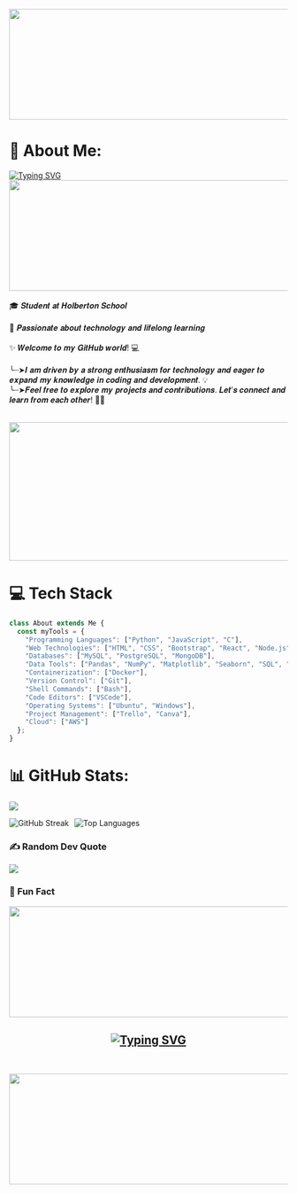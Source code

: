 <p align="center">
  
  <img src="https://i.giphy.com/media/v1.Y2lkPTc5MGI3NjExYnFid2gzYm9jb2h3c2wxb2cxM3J2ejRwcGZsN3U0bGhrYTE4d3g4ZSZlcD12MV9pbnRlcm5hbF9naWZfYnlfaWQmY3Q9Zw/h408T6Y5GfmXBKW62l/giphy.gif" width="700" height="200">
</p>

# 💫 About Me:

<div>
<p>
    <a href="https://git.io/typing-svg"><img src="https://readme-typing-svg.demolab.com?font=Fira+Code&weight=500&size=33&duration=4002&pause=1000&color=DB34F7&center=true&vCenter=true&width=435&lines=%F0%9F%8C%B8+%F0%9D%91%AF%F0%9D%92%86%F0%9D%92%8D%F0%9D%92%8D%F0%9D%92%90!+%F0%9D%91%B0'%F0%9D%92%8E+%F0%9D%91%B9%F0%9D%92%82%F0%9D%92%8F%F0%9D%92%8A%F0%9D%92%82+%F0%9F%8C%9F+" alt="Typing SVG" /></a>
     <img src="https://i.giphy.com/media/v1.Y2lkPTc5MGI3NjExcG95aWxob3IzNTVlMzR1ZmM1ZzY3ZHA2bnRxcXZjMGhoenk0a2d4cCZlcD12MV9pbnRlcm5hbF9naWZfYnlfaWQmY3Q9Zw/UIN7Andwh7kDZGUvmt/giphy.gif" width="850" height="200">
    <br><br>
    🎓 𝑺𝒕𝒖𝒅𝒆𝒏𝒕 𝒂𝒕 𝑯𝒐𝒍𝒃𝒆𝒓𝒕𝒐𝒏 𝑺𝒄𝒉𝒐𝒐𝒍<br><br>
    🚀 𝑷𝒂𝒔𝒔𝒊𝒐𝒏𝒂𝒕𝒆 𝒂𝒃𝒐𝒖𝒕 𝒕𝒆𝒄𝒉𝒏𝒐𝒍𝒐𝒈𝒚 𝒂𝒏𝒅 𝒍𝒊𝒇𝒆𝒍𝒐𝒏𝒈 𝒍𝒆𝒂𝒓𝒏𝒊𝒏𝒈<br><br>
    ✨ 𝑾𝒆𝒍𝒄𝒐𝒎𝒆 𝒕𝒐 𝒎𝒚 𝑮𝒊𝒕𝑯𝒖𝒃 𝒘𝒐𝒓𝒍𝒅! 💻<br><br>
    ╰┈➤𝑰 𝒂𝒎 𝒅𝒓𝒊𝒗𝒆𝒏 𝒃𝒚 𝒂 𝒔𝒕𝒓𝒐𝒏𝒈 𝒆𝒏𝒕𝒉𝒖𝒔𝒊𝒂𝒔𝒎 𝒇𝒐𝒓 𝒕𝒆𝒄𝒉𝒏𝒐𝒍𝒐𝒈𝒚 𝒂𝒏𝒅 𝒆𝒂𝒈𝒆𝒓 𝒕𝒐 𝒆𝒙𝒑𝒂𝒏𝒅 𝒎𝒚 𝒌𝒏𝒐𝒘𝒍𝒆𝒅𝒈𝒆 𝒊𝒏 𝒄𝒐𝒅𝒊𝒏𝒈 𝒂𝒏𝒅 𝒅𝒆𝒗𝒆𝒍𝒐𝒑𝒎𝒆𝒏𝒕. 💡<br>
    ╰┈➤𝑭𝒆𝒆𝒍 𝒇𝒓𝒆𝒆 𝒕𝒐 𝒆𝒙𝒑𝒍𝒐𝒓𝒆 𝒎𝒚 𝒑𝒓𝒐𝒋𝒆𝒄𝒕𝒔 𝒂𝒏𝒅 𝒄𝒐𝒏𝒕𝒓𝒊𝒃𝒖𝒕𝒊𝒐𝒏𝒔. 𝑳𝒆𝒕’𝒔 𝒄𝒐𝒏𝒏𝒆𝒄𝒕 𝒂𝒏𝒅 𝒍𝒆𝒂𝒓𝒏 𝒇𝒓𝒐𝒎 𝒆𝒂𝒄𝒉 𝒐𝒕𝒉𝒆𝒓! 🤝✨<br><br>
</p>
    <p align="center">
        <img src="https://i.imgur.com/MnRWEps.gif" height="250" width="700" >
    </p>

# 💻 Tech Stack

```javascript
class About extends Me { 
  const myTools = {  
    "Programming Languages": ["Python", "JavaScript", "C"],
    "Web Technologies": ["HTML", "CSS", "Bootstrap", "React", "Node.js", "Express.js", "Flask"],
    "Databases": ["MySQL", "PostgreSQL", "MongoDB"],
    "Data Tools": ["Pandas", "NumPy", "Matplotlib", "Seaborn", "SQL", "Scikit-learn", "Beautiful Soup"],
    "Containerization": ["Docker"],
    "Version Control": ["Git"],
    "Shell Commands": ["Bash"],
    "Code Editors": ["VSCode"],
    "Operating Systems": ["Ubuntu", "Windows"],
    "Project Management": ["Trello", "Canva"],
    "Cloud": ["AWS"]
  };
}
```


</div>

# 📊 GitHub Stats:

[![](https://visitcount.itsvg.in/api?id=rania3103&icon=0&color=5)](https://visitcount.itsvg.in)

<div style="display: flex; justify-content: space-between; align-items: center;">
    <div style="display: flex;">
        <img src="https://github-readme-streak-stats.herokuapp.com/?user=rania3103&theme=radical&hide_border=false" alt="GitHub Streak" style="margin-right: 10px;" />
        <img src="https://github-readme-stats.vercel.app/api/top-langs/?username=rania3103&theme=radical&hide_border=false&include_all_commits=false&count_private=false&layout=compact" alt="Top Languages" />
    </div>
</div>

### ✍️ Random Dev Quote
![](https://quotes-github-readme.vercel.app/api?type=horizontal&theme=radical)

### 🤭 Fun Fact
<p align="left">
    <img src="https://i.giphy.com/media/v1.Y2lkPTc5MGI3NjExcmRqM3hveWNsN3Zhb2dmejA4cm41YmtpMjk2YjFzNTA0ZzAxMnl3MCZlcD12MV9pbnRlcm5hbF9naWZfYnlfaWQmY3Q9Zw/FoVzfcqCDSb7zCynOp/giphy.gif" width="600" height="200">
</p>
  
<h2 align='center'><a href="https://git.io/typing-svg"><img src="https://readme-typing-svg.demolab.com?font=Fira+Code&weight=500&size=33&duration=4002&pause=1000&color=DB34F7&center=true&vCenter=true&width=435&lines=%F0%9F%8C%9F+Thank+you+%F0%9F%8C%9F" alt="Typing SVG" /></a></h2>
<br>

<p align='center'>
<img src="https://i.giphy.com/media/v1.Y2lkPTc5MGI3NjExeDNoc290a3Z0bjlmbGlhd2ZlYTU2MG5nOXQzYndhbHFvNHozZjJpcSZlcD12MV9pbnRlcm5hbF9naWZfYnlfaWQmY3Q9Zw/XsGH5TII7EzGUvTN1g/giphy.gif" width="700" height="200"></img></p>
<br>

